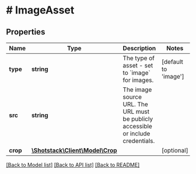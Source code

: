 # # ImageAsset

## Properties

Name | Type | Description | Notes
------------ | ------------- | ------------- | -------------
**type** | **string** | The type of asset - set to &#x60;image&#x60; for images. | [default to 'image']
**src** | **string** | The image source URL. The URL must be publicly accessible or include credentials. |
**crop** | [**\Shotstack\Client\Model\Crop**](Crop.md) |  | [optional]

[[Back to Model list]](../../README.md#models) [[Back to API list]](../../README.md#endpoints) [[Back to README]](../../README.md)
